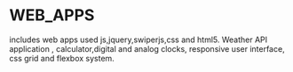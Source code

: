 # WEB_APPS
includes web apps used js,jquery,swiperjs,css and html5. Weather API application , calculator,digital and analog clocks, responsive user interface, css grid and flexbox system.
